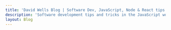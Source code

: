 ```yaml
---
title: 'David Wells Blog | Software Dev, JavaScript, Node & React tips'
description: 'Software development tips and tricks in the JavaScript world. Node, React, UI, UX, and general startup type blog posts can be found here'
layout: Blog
---
```

